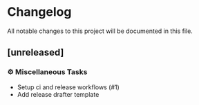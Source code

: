 # Changelog

All notable changes to this project will be documented in this file.

## [unreleased]

### ⚙️ Miscellaneous Tasks

- Setup ci and release workflows (#1)
- Add release drafter template

<!-- generated by git-cliff -->
